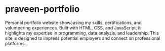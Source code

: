 # praveen-portfolio
Personal portfolio website showcasing my skills, certifications, and volunteering experiences. Built with HTML, CSS, and JavaScript, it highlights my expertise in programming, data analysis, and leadership. This site is designed to impress potential employers and connect on professional platforms.
